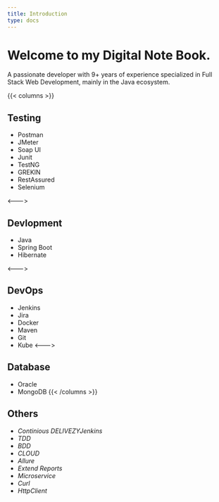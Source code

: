 ```yaml
---
title: Introduction
type: docs
---
```


# Welcome to my Digital Note Book.
A passionate developer with 9+ years of experience specialized in Full Stack Web Development, mainly in the Java ecosystem. 

{{< columns >}}

## **Testing** 
* Postman
* JMeter
* Soap UI
* Junit
* TestNG
* GREKIN
* RestAssured
* Selenium

<--->

## **Devlopment**
* Java
* Spring Boot
* Hibernate

<--->

## **DevOps**
* Jenkins
* Jira
* Docker
* Maven
* Git
* Kube
<--->

## **Database**
* Oracle
* MongoDB
{{< /columns >}}

## **Others**
* _Continious DELIVEZYJenkins_
* _TDD_
* _BDD_
* _CLOUD_
* _Allure_
* _Extend Reports_
* _Microservice_
* _Curl_
* _HttpClient_